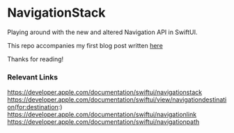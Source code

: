 # NavigationStack

Playing around with the new and altered Navigation API in SwiftUI.

This repo accompanies my first blog post written [here](https://dev.to/kuncans/the-new-navigationstack-navigationpath-for-swiftui-5cpa)

Thanks for reading!

### Relevant Links
https://developer.apple.com/documentation/swiftui/navigationstack
https://developer.apple.com/documentation/swiftui/view/navigationdestination(for:destination:)
https://developer.apple.com/documentation/swiftui/navigationlink
https://developer.apple.com/documentation/swiftui/navigationpath
